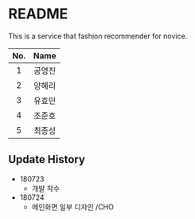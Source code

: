 # README

This is a service that fashion recommender for novice.

|No.|Name|
:---:|:---:
|1|공영진|
|2|양혜리|
|3|유효민|
|4|조준호|
|5|최종성|

## Update History

* 180723
	* 개발 착수
* 180724
	* 메인화면 일부 디자인 /CHO
